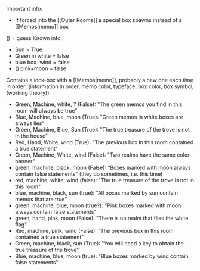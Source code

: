 
Important info:
- If forced into the [[Outer Rooms]] a special box spawns instead of a [[Memos|memo]] box

() = guess
Known info:
- Sun = True
- Green in white = false
- blue box+wind = false
- () pink+moon = false


Contains a lock-box with a [[Memos|memo]], probably a new one each time
in order; (information in order, memo color, typeface, box color, box symbol, (working theory))
- Green, Machine, white, ? (False): "The green memos you find in this room will always be true"
- Blue, Machine, blue, moon (True): "Green memos in white boxes are always lies"
- Green, Machine, Blue, Sun (True): "The true treasure of the trove is not in the house"
- Red, Hand, White, wind (True): "The previous box in this room contained a true statement"
- Green, Machine, White, wind (False): "Two realms have the same color banner"
- green, machine, black, moon (False): "Boxes marked with moon always contain false statements" (they do sometimes, i.e. this time)
- red, machine, white, wind (false): "The true treasure of the trove is not in this room"
- blue, machine, black, sun (true): "All boxes marked by sun contain memos that are true"
- green, machine, blue, moon (true?): "Pink boxes marked with moon always contain false statements"
- green, hand, pink, moon (False): "There is no realm that flies the white flag"
- Red, machine, pink, wind (False): "The previous box in this room contained a true statement"
- Green, machine, black, sun (True): "You will need a key to obtain the true treasure of the trove"
- Blue, machine, blue, moon (true): "Blue boxes marked by wind contain false statements"
